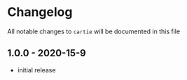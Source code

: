 # Changelog

All notable changes to `cartie` will be documented in this file

## 1.0.0 - 2020-15-9

- initial release
